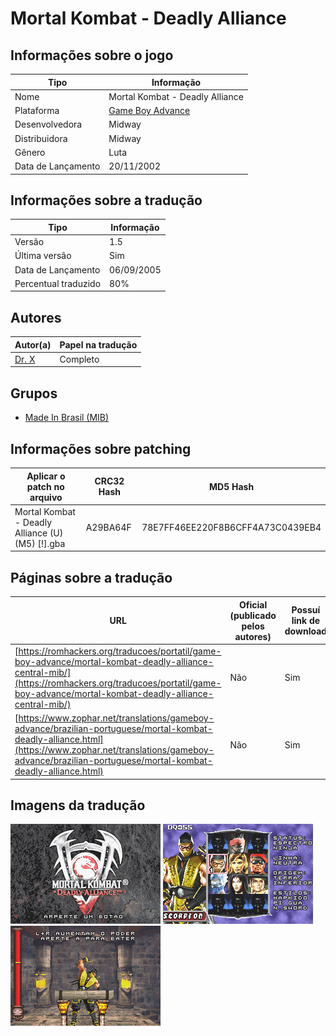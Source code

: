 # Mortal Kombat - Deadly Alliance

## Informações sobre o jogo

| Tipo | Informação |
| ----------- | ----------- |
| Nome | Mortal Kombat \- Deadly Alliance |
| Plataforma | [Game Boy Advance](../) |
| Desenvolvedora | Midway |
| Distribuidora | Midway |
| Gênero | Luta |
| Data de Lançamento | 20/11/2002 |

## Informações sobre a tradução

| Tipo | Informação |
| ----------- | ----------- |
| Versão | 1\.5 |
| Última versão | Sim |
| Data de Lançamento | 06/09/2005 |
| Percentual traduzido | 80% |

## Autores

| Autor(a) | Papel na tradução |
| ----------- | ----------- |
| [Dr\. X](../../../autores/dr-x/) | Completo |

## Grupos

* [Made In Brasil \(MIB\)](../../../grupos/made-in-brasil-mib/)

## Informações sobre patching

| Aplicar o patch no arquivo | CRC32 Hash | MD5 Hash |
| ----------- | ----------- | ----------- |
| Mortal Kombat \- Deadly Alliance \(U\) \(M5\) \[\!\]\.gba | A29BA64F | 78E7FF46EE220F8B6CFF4A73C0439EB4 |

## Páginas sobre a tradução

| URL | Oficial (publicado pelos autores) | Possuí link de download |
| ----------- | ----------- | ----------- |
| [https://romhackers.org/traducoes/portatil/game-boy-advance/mortal-kombat-deadly-alliance-central-mib/](https://romhackers.org/traducoes/portatil/game-boy-advance/mortal-kombat-deadly-alliance-central-mib/) | Não | Sim |
| [https://www.zophar.net/translations/gameboy-advance/brazilian-portuguese/mortal-kombat-deadly-alliance.html](https://www.zophar.net/translations/gameboy-advance/brazilian-portuguese/mortal-kombat-deadly-alliance.html) | Não | Sim |

## Imagens da tradução

![Imagem de exemplo da tradução 1](1.png)
![Imagem de exemplo da tradução 2](2.png)
![Imagem de exemplo da tradução 3](3.png)